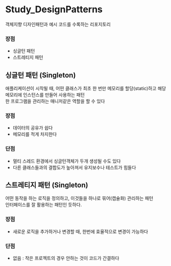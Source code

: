 # Study_DesignPatterns
 객체지향 디자인패턴과 예시 코드를 수록하는 리포지토리
<h3>장점</h3>
<ul>
<li>싱글턴 패턴</li>
<li>스트레티지 패턴</li>
</ul>
 

<h2>싱글턴 패턴 (Singleton)</h2>
애플리케이션이 시작될 때, 어떤 클래스가 최초 한 번만 메모리를 할당(static)하고 해당 메모리에 인스턴스를 만들어 사용하는 패턴<br>
한 프로그램을 관리하는 매니저같은 역할을 할 수 있다
<h3>장점</h3>
<ul>
<li>데이터의 공유가 쉽다</li>
<li>메모리를 적게 차지한다</li>
</ul>
<h3>단점</h3>
<ul>
<li>멀티 스레드 환경에서 싱글턴객체가 두개 생성될 수도 있다</li>
<li>다른 클래스들과의 결합도가 높아져서 유지보수나 테스트가 힘들다</li>
</ul>

<h2>스트레티지 패턴 (Singleton)</h2>
어떤 동작을 하는 로직을 정의하고, 이것들을 하나로 묶어(캡슐화) 관리하는 패턴<br>
인터페이스를 잘 활용하는 패턴인 듯하다.
<h3>장점</h3>
<ul>
<li>새로운 로직을 추가하거나 변경할 때, 한번에 효율적으로 변경이 가능하다</li>
</ul>
<h3>단점</h3>
<ul>
<li>없음 : 작은 프로젝트의 경우 안하는 것이 코드가 간결하다</li>
</ul>
